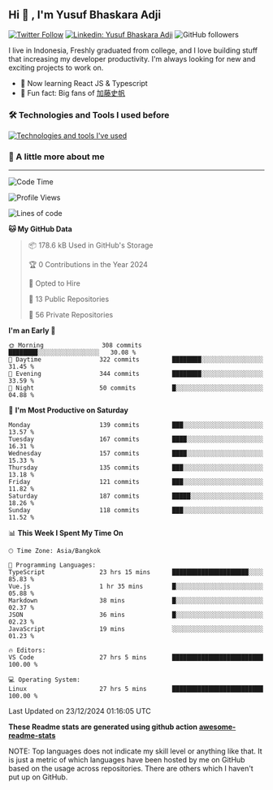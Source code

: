 ## Hi 👋 , I'm Yusuf Bhaskara Adji

[![Twitter Follow](https://img.shields.io/twitter/follow/frelein_asli?label=Follow)](https://twitter.com/intent/follow?screen_name=frelein_asli)
[![Linkedin: Yusuf Bhaskara Adji](https://img.shields.io/badge/-yusufadji-blue?style=flat-square&logo=Linkedin&logoColor=white&link=https://www.linkedin.com/in/yusuf-bhaskara-adji/)](https://www.linkedin.com/in/yusuf-bhaskara-adji/)
![GitHub followers](https://img.shields.io/github/followers/yusufadji?label=Follow&style=social)

I live in Indonesia, Freshly graduated from college, and I love building stuff that increasing my developer productivity. I'm always looking for new and exciting projects to work on.

- 🌱 Now learning React JS & Typescript
- 🐻 Fun fact: Big fans of [加藤史帆](https://www.instagram.com/katoshi.official/)

### 🛠️ Technologies and Tools I used before

[![Technologies and tools I've used](https://skillicons.dev/icons?i=html,css,js,ts,php,python,kotlin,tailwind,bootstrap,next,express,sequelize,mysql,prisma,firebase,vercel,vscode,androidstudio,bash,git,postman,figma,docker,linux&perline=12)](#)

### 🐣 A little more about me

---

<!--START_SECTION:waka-->
![Code Time](http://img.shields.io/badge/Code%20Time-1%2C204%20hrs%202%20mins-blue)

![Profile Views](http://img.shields.io/badge/Profile%20Views-0-blue)

![Lines of code](https://img.shields.io/badge/From%20Hello%20World%20I%27ve%20Written-714.1%20thousand%20lines%20of%20code-blue)

**🐱 My GitHub Data** 

> 📦 178.6 kB Used in GitHub's Storage 
 > 
> 🏆 0 Contributions in the Year 2024
 > 
> 💼 Opted to Hire
 > 
> 📜 13 Public Repositories 
 > 
> 🔑 56 Private Repositories 
 > 
**I'm an Early 🐤** 

```text
🌞 Morning                308 commits         ████████░░░░░░░░░░░░░░░░░   30.08 % 
🌆 Daytime                322 commits         ████████░░░░░░░░░░░░░░░░░   31.45 % 
🌃 Evening                344 commits         ████████░░░░░░░░░░░░░░░░░   33.59 % 
🌙 Night                  50 commits          █░░░░░░░░░░░░░░░░░░░░░░░░   04.88 % 
```
📅 **I'm Most Productive on Saturday** 

```text
Monday                   139 commits         ███░░░░░░░░░░░░░░░░░░░░░░   13.57 % 
Tuesday                  167 commits         ████░░░░░░░░░░░░░░░░░░░░░   16.31 % 
Wednesday                157 commits         ████░░░░░░░░░░░░░░░░░░░░░   15.33 % 
Thursday                 135 commits         ███░░░░░░░░░░░░░░░░░░░░░░   13.18 % 
Friday                   121 commits         ███░░░░░░░░░░░░░░░░░░░░░░   11.82 % 
Saturday                 187 commits         █████░░░░░░░░░░░░░░░░░░░░   18.26 % 
Sunday                   118 commits         ███░░░░░░░░░░░░░░░░░░░░░░   11.52 % 
```


📊 **This Week I Spent My Time On** 

```text
🕑︎ Time Zone: Asia/Bangkok

💬 Programming Languages: 
TypeScript               23 hrs 15 mins      █████████████████████░░░░   85.83 % 
Vue.js                   1 hr 35 mins        █░░░░░░░░░░░░░░░░░░░░░░░░   05.88 % 
Markdown                 38 mins             █░░░░░░░░░░░░░░░░░░░░░░░░   02.37 % 
JSON                     36 mins             █░░░░░░░░░░░░░░░░░░░░░░░░   02.23 % 
JavaScript               19 mins             ░░░░░░░░░░░░░░░░░░░░░░░░░   01.23 % 

🔥 Editors: 
VS Code                  27 hrs 5 mins       █████████████████████████   100.00 % 

💻 Operating System: 
Linux                    27 hrs 5 mins       █████████████████████████   100.00 % 
```


 Last Updated on 23/12/2024 01:16:05 UTC
<!--END_SECTION:waka-->

**These Readme stats are generated using github action [awesome-readme-stats](https://github.com/anmol098/waka-readme-stats)**

NOTE: Top languages does not indicate my skill level or anything like that. It is just a metric of which languages have been hosted by me on GitHub based on the usage across repositories. There are others which I haven't put up on GitHub.
